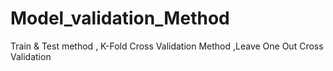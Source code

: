 # Model_validation_Method
Train &amp; Test method , K-Fold Cross Validation Method ,Leave One Out Cross Validation
